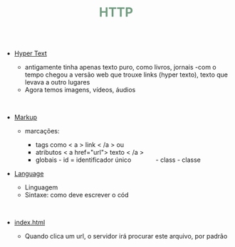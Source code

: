<center>
<h1> <span style="color: #739e82;">HTTP</span>
</center>

<br>
<br>

- <u>Hyper Text</u>

    - antigamente tinha apenas texto puro, como livros, jornais
    -com o tempo chegou a versão web que trouxe links (hyper texto), texto que levava a outro lugares
    - Agora temos imagens, vídeos, áudios
<br>    

- <u>Markup</u>

    - marcações:
    
        - tags como < a > link < /a > ou <br>
        - atributos < a href="url"> texto < /a >
        - globais - id = identificador único
            &nbsp;&nbsp;&nbsp;&nbsp;&nbsp;&nbsp;&nbsp;&nbsp;&nbsp;&nbsp;&nbsp;&nbsp;&nbsp;- class - classe

- <u>Language</u>

    - Linguagem
    - Sintaxe: como deve escrever o cód

<br>

- <u>index.html</u>

    - Quando clica um url, o servidor irá procurar este arquivo, por padrão